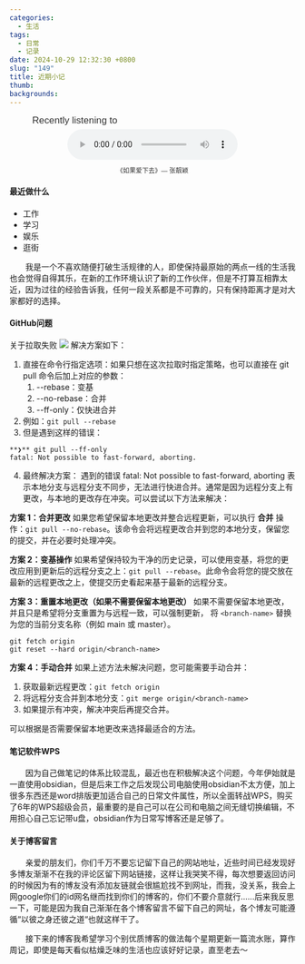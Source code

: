 ```yaml
---
categories:
  - 生活
tags:
  - 日常
  - 记录
date: 2024-10-29 12:32:30 +0800
slug: "149"
title: 近期小记
thumb: 
backgrounds:
---
```


<figure style="text-align: center; font-family: Arial, sans-serif; color: #333;">
  <figcaption style="text-align: left;font-size: 1.2em;  margin-bottom: 5px;">Recently listening to</figcaption>
  <audio controls src="https://blog.wangyunzi.com/video/%E5%A6%82%E6%9E%9C%E7%88%B1%E4%B8%8B%E5%8E%BB-%E5%BC%A0%E9%9D%93%E9%A2%96-The_One.mp3" style="width: 100%; max-width: 300px;"></audio>
  <figcaption style="font-size: 0.8em; margin-top: 10px;">《如果爱下去》— 张靓颖</figcaption>
</figure>

#### 最近做什么
- 工作
- 学习
- 娱乐
- 逛街

&emsp;&emsp;我是一个不喜欢随便打破生活规律的人，即使保持最原始的两点一线的生活我也会觉得自得其乐，在新的工作环境认识了新的工作伙伴，但是不打算互相靠太近，因为过往的经验告诉我，任何一段关系都是不可靠的，只有保持距离才是对大家都好的选择。

#### GitHub问题
关于拉取失败
![](https://blog.wangyunzi.com/2024/10/294218.png)
解决方案如下：
1. 直接在命令行指定选项：如果只想在这次拉取时指定策略，也可以直接在 git pull 命令后加上对应的参数：
	1. --rebase：变基
	2. --no-rebase：合并
	3. --ff-only：仅快进合并
2. 例如：```git pull --rebase```
3. 但是遇到这样的错误：
```
**❯** git pull --ff-only
fatal: Not possible to fast-forward, aborting.
```

4. 最终解决方案：
遇到的错误 fatal: Not possible to fast-forward, aborting 表示本地分支与远程分支不同步，无法进行快进合并。通常是因为远程分支上有更改，与本地的更改存在冲突。可以尝试以下方法来解决：

**方案 1：合并更改**
如果您希望保留本地更改并整合远程更新，可以执行 **合并** 操作：`git pull --no-rebase`。该命令会将远程更改合并到您的本地分支，保留您的提交，并在必要时处理冲突。

**方案 2：变基操作**
如果希望保持较为干净的历史记录，可以使用变基，将您的更改应用到更新后的远程分支之上：`git pull --rebase`。此命令会将您的提交放在最新的远程更改之上，使提交历史看起来基于最新的远程分支。

**方案 3：重置本地更改（如果不需要保留本地更改）**
如果不需要保留本地更改，并且只是希望将分支重置为与远程一致，可以强制更新，  将 `<branch-name>` 替换为您的当前分支名称（例如 main 或 master）。
```
git fetch origin
git reset --hard origin/<branch-name>
```

**方案 4：手动合并**
如果上述方法未解决问题，您可能需要手动合并：
1. 获取最新远程更改：`git fetch origin`
2. 将远程分支合并到本地分支：`git merge origin/<branch-name>`
3. 如果提示有冲突，解决冲突后再提交合并。

可以根据是否需要保留本地更改来选择最适合的方法。

#### 笔记软件WPS
&emsp;&emsp;因为自己做笔记的体系比较混乱，最近也在积极解决这个问题，今年伊始就是一直使用obsidian，但是后来工作之后发现公司电脑使用obsidian不太方便，加上很多东西还是word排版更加适合自己的日常文件属性，所以全面转战WPS，购买了6年的WPS超级会员，最重要的是自己可以在公司和电脑之间无缝切换编辑，不用担心自己忘记带u盘，obsidian作为日常写博客还是足够了。

#### 关于博客留言
&emsp;&emsp;亲爱的朋友们，你们千万不要忘记留下自己的网站地址，近些时间已经发现好多博友渐渐不在我的评论区留下网站链接，这样让我哭笑不得，每次想要返回访问的时候因为有的博友没有添加友链就会很尴尬找不到网址，而我，没关系，我会上网google你们的id网名继而找到你们的博客的，你们不要介意就行......后来我反思一下，可能是因为我自己渐渐在各个博客留言不留下自己的网址，各个博友可能遵循“以彼之身还彼之道“也就这样干了。

&emsp;&emsp;接下来的博客我希望学习个别优质博客的做法每个星期更新一篇流水账，算作周记，即使是每天看似枯燥乏味的生活也应该好好记录，直至老去～
